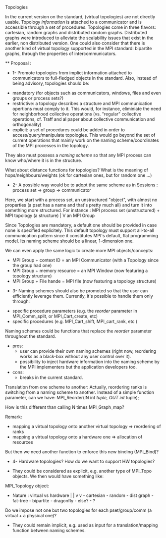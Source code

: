 Topologies

In the current version on the standard, (virtual topologies) are not directly
usable. Topology *information* is attached to a communicator and is accessible
through a set of procedures. Topologies come in three flavors: cartesian,
random graphs and distributed random graphs. Distributed graphs were introduced
to alleviate the scalability issues that exist in the earlier, non distributed
version. One could also consider that there is another kind of virtual topology
supported in the MPI standard: bipartite graphs, through the properties of
intercommunicators.

** Proposal :
* 1- Promote topologies from implict information attached to communicators to full-fledged 
objects in the standard. Also, instead of being advisory, topologies should be:
- mandatory (for objects such as communicators, windows, files and even groups
or process sets?)
- restrictive: a topology describes a structure and MPI communication opertions
must comply to it. This would, for instance, eliminiate the need for neighborhood
collective operations (vs. "regular" collective operations, cf. Traff and al paper
about collective communication and orthogonality)
- explicit: a set of procedures could be added in order to access/query/manipulate
topologies. This would go beyond the set of current operations that mainly
work on the naming scheme/coordinates of the MPI processes in the topology.

They also must possess a *naming scheme* so that any MPI process can know
who/where it is in the structure.

What about distance functions for topologies? What is the meaning of
hops/neighbours/weights (ok for cartesian ones, but for random one ...)

* 2- A possible way would be to adopt the same  scheme as in Sessions :
process set -> group -> communicator

Here,  we start with a process set, an unstructured "object", with almost
no properties (a pset has a name and that's pretty much all) and turn it into
something more structured. For instance :
      MPI process set (unstructured) + MPI topology (a structure)
                                     |
                                     V
                              an MPI Group

Since Topologies are mandatory, a default one should be provided in case none
is specified explicitely. This default topology must support all-to-all
communication pattern since it constitutes MPI's default, flat programming model.
Its naming scheme should be a linear, 1-dimension one.

We can even apply the same logic to create more MPI objects/concepts:
- MPI Group + context ID = an MPI Communicator (with a Topology since the group had one)
- MPI Group + memory resource = an MPI Window (now featuring a topology structure)
- MPI Group + File hande = MPI file (now featuring a topology structure)


* 3- Naming schemes should also be promoted so that the user can efficiently
leverage them. Currently, it's possible to handle them only through:
- specific procedure parameters (e.g. the *reorder* parameter in MPI_Comm_split, or MPI_Cart_create, etc)
- specific procedures (e.g. MPI_Cart_shift, MPI_cart_rank, etc )

Naming schemes could be functions that replace the *reorder* parameter throughout
the standard.
* pros:
  - user can provide their own naming schemes (right now, reordering
  works as a black-box without any user control over it).
  - possibility to inject hardware information into the naming scheme by
  the MPI implementers but the application developers too.
* cons:
  - breaks in the current standard. 

Translation from one scheme to another:
Actually, reordering ranks is switching from a naming scheme to another.
Instead of a simple function parameter, can we have:
   MPI_Reorder(IN int *tuple, OUT int* tuple);

How is this different than calling N times MPI_Graph_map?

Remark:
- mapping a virtual topology onto another virtual topology => reordering of ranks
- mapping a virtual topology onto a hardware one => allocation of resources

But then we need another function to enforce this new binding (MPI_Bind)?


* 4- Hardware topologies?
How do we want to support HW topologies?
- They could be considered as explicit,
e.g. another type of MPI_Topo objects. We then would have something like:

MPI_Topology object:
   - Nature : virtual vs hardware
                 |           |
                 v           v
              - cartesian   - random
              - dist graph  - fat-tree
              - bipartite   - dragonfly
              - else?       - ?

Do we impose not one but two topologies for each pset/group/comm
(a virtual + a physical one)?

- They could remain implicit, e.g. used as input for a translation/mapping
function between naming schemes.

